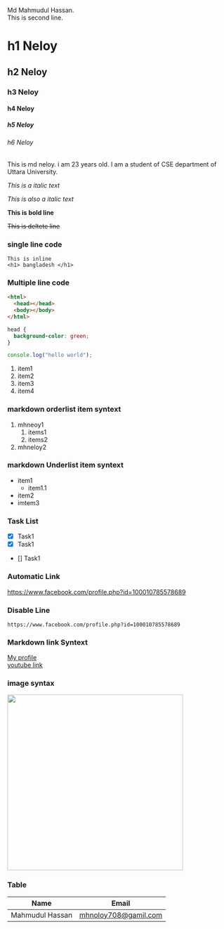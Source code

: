 <!-- markdown class -->

Md Mahmudul Hassan. <!--normal text & used double space for get new line-->  
This is second line.

## <!-- for horizontal line -->

# h1 Neloy

## h2 Neloy

### h3 Neloy

#### h4 Neloy

##### h5 Neloy

###### h6 Neloy

<p>This is md neloy. i am 23 years old. I am a student of CSE department of Uttara University.</p>

<i> This is a italic text</i>

<!-- for italic text formate -->

_This is also a italic text_

**This is bold line**

~~This is deltete line~~

### single line code

`This is inline`  
`<h1> bangladesh </h1>`

### Multiple line code

```html
<html>
  <head></head>
  <body></body>
</html>
```

```css
head {
  background-color: green;
}
```

```javascript
console.log("hello world");
```

<ol>
    <li>item1</li>
    <li>item2</li>
    <li>item3</li>
    <li>item4</li>
</ol>

### markdown orderlist item syntext

1. mhneoy1
   1. items1
   2. items2
2. mhneloy2

### markdown Underlist item syntext

- item1
  - item1.1
- item2
- imtem3

### Task List

- [x] Task1
- [x] Task1
- [] Task1

### Automatic Link

https://www.facebook.com/profile.php?id=100010785578689

### Disable Line

`https://www.facebook.com/profile.php?id=100010785578689`

### Markdown link Syntext

[My profile](facebook)  
[youtube link](youtube)

### image syntax

<!-- ![alt text] (image) -->

<!-- ![profile](githubPro.jpg) -->

<img src="../github/githubPro.JPG" width="400">

### Table

| Name            | Email                |
| --------------- | -------------------- |
| Mahmudul Hassan | mhnoloy708@gamil.com |

<!-- All link is here -->

[facebook]: https://www.facebook.com/profile.php?id=100010785578689;
[youtube]: https://www.youtube.com
